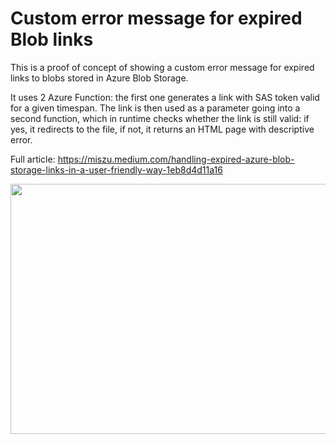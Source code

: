 # Custom error message for expired Blob links

This is a proof of concept of showing a custom error message for expired links to blobs stored in Azure Blob Storage. 

It uses 2 Azure Function: the first one generates a link with SAS token valid for a given timespan. The link is then used as a parameter going into a second function, which in runtime checks whether the link is still valid: if yes, it redirects to the file, if not, it returns an HTML page with descriptive error.

Full article: https://miszu.medium.com/handling-expired-azure-blob-storage-links-in-a-user-friendly-way-1eb8d4d11a16

<img src="https://github.com/miszu/expiredSasTokenHandling/blob/main/lookAtMe.jpg?raw=true" width="700" height="400">
